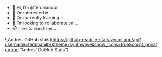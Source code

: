 - 👋 Hi, I’m @ferdinandbr
- 👀 I’m interested in ...
- 🌱 I’m currently learning ...
- 💞️ I’m looking to collaborate on ...
- 📫 How to reach me ...

![Andres’ GitHub stats](https://github-readme-stats.vercel.app/api?username=ferdinandbr&theme=synthwave&show_icons=true&count_private=true “Andres’ GutHub Stats”)
